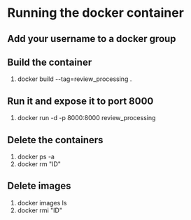 # Running the docker container 

## Add your username to a docker group

## Build the container
1. docker build --tag=review_processing .

## Run it and expose it to port 8000
1. docker run -d -p 8000:8000 review_processing

## Delete the containers 
1. docker ps -a 
2. docker rm "ID"

## Delete images
1. docker images ls
2. docker rmi "ID"



